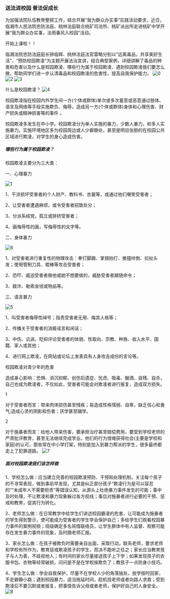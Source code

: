 ### 送法进校园 普法促成长

为加强法院队伍教育整顿工作，结合开展“我为群众办实事”实践活动要求，近日，临湘市人民法院忠防法庭、桃林法庭联合桃矿司法所、桃矿派出所走进桃矿中学开展“我为群众办实事，法雨春风入校园”活动。

开始上课啦！！

临湘法院忠防法庭庭长钟临辉、桃林法庭法官雷略分别以“远离毒品，共享美好生活”、“预防校园欺凌”为主题开展法治宣讲，结合典型案例，详细讲解了毒品的种类和危害以及什么是校园欺凌、哪些行为属于校园欺凌、遇到校园欺凌我们要怎么做，帮助同学们进一步认清毒品和校园欺凌的危害性，提高自我保护能力。
![0](https://imagepphcloud.thepaper.cn/pph/image/131/356/633.jpg)
![2](https://imagepphcloud.thepaper.cn/pph/image/131/356/648.jpg)
![3](https://imagepphcloud.thepaper.cn/pph/image/131/356/658.jpg)

什么是校园欺凌？
![4](https://imagepphcloud.thepaper.cn/pph/image/131/356/661.jpg)

校园欺凌指在校园内外学生间一方(个体或群体)单次或多次蓄意或恶意通过肢体、语言及网络等手段实施欺负、侮辱，造成另一方(个体或群体)身体和心理伤害、财产损失或精神损害等的事件 。

校园欺凌多发生在中小学。校园欺凌分为单人实施的暴力，少数人暴力，和多人实施暴力。实施环境地区多为校园周边或人少僻静处，甚至是明目张胆的在校园公共区域进行欺凌，对学生的身心造成伤害。

##### 哪些行为属于校园欺凌？

校园欺凌主要分为三大类：

一、心理暴力

![1]([https://m.thepaper.cn/newsDetail_forward_12647054](https://imagepphcloud.thepaper.cn/pph/image/131/356/669.jpg))

1、干涉损坏受害者的个人财产、教科书、衣裳等，或通过他们嘲笑受害者；

2、让受害者遭遇麻烦，或令受害者招致处分；

3、分派系结党，孤立或排挤受害者；

4、画侮辱性的画，写侮辱性的文字等。

二、身体暴力

![6](https://imagepphcloud.thepaper.cn/pph/image/131/356/676.jpg)

1、对受害者进行重复性的物理攻击：拳打脚踢、掌掴拍打、推撞绊倒、拉扯头发；使用管制刀具、棍棒等攻击受害者；

2、恐吓、威迫受害者做他或她不想要做的，威胁受害者跟随命令；

3、敲诈、勒索金钱或物品等。

三、语言暴力

![5](https://imagepphcloud.thepaper.cn/pph/image/131/356/684.jpg)

1、叫受害者侮辱性绰号；指责受害者无用、侮其人格等；

2、传播关于受害者的消极谣言和闲话；

3、中伤、讥讽、贬抑评论受害者的体貌、性取向、宗教、种族、收入水平、国籍、家人或其他；

4、进行网上欺凌，在网站或论坛上发表具有人身攻击成份的言论等。

校园欺凌对青少年的危害

造成身心影响：恐惧、消沉抑郁、创伤后遗症、忧虑、吸毒、酗酒、自残、自杀，自己也成为欺凌者，不仅如此，受害者可能会对欺凌者进行报复，造成双方损失。

1

对于受害者而言：带来肉体损伤甚至残疾；易造成性格懦弱、自卑，缺乏信心和勇气;造成心灵的阴影和伤害；厌学甚至辍学。

2

对于施暴者而言：给他人带来伤害，要承担治疗甚至赔偿费用，要受到学校老师的严肃批评教育，甚至无法继续完成学业。他们的行为很难获得社会(主要是学校和家庭)的认可，那些常在中小学打架，特别是加入到暴力帮派的学生，很多最终都走上了犯罪道路。
![7](https://imagepphcloud.thepaper.cn/pph/image/131/356/694.jpg)
##### 面对校园欺凌我们该怎样做

1、学校怎么做：应当建立完善的校园欺凌预防、干预和处理机制，关注每个孩子的不寻常表现，做到事前早发现，尤其是纠正部分孩子“欺凌行为是可以容忍的”“未成年人不需要担责”等错误认知，从源头上杜绝暴力事件发生的可能；事中及时处理，不让欺凌和暴力现象躲过各方视线；事后对施暴者进行必要的干预、惩戒和教育，促其行为转化。

2、老师怎么做：在日常教学中给学生们讲述校园霸凌的危害，让可能成为施暴者的学生得到警示，使可能成为受害者的学生学会保护自己；多给学生们观看校园暴力事件的案例视频；班级确定多名班情联络员，让学生群体中有人监督、观察可能存在发生暴力事件的现象，及时跟老师汇报。

3、家长怎么做：在孩子被欺负时需要亲自出面，采取行动，联系老师，要求老师和学校有所作为，教育惩戒欺凌孩子的学生，而决不能听之任之；家长应当教育孩子与人为善，不歧视他人；有时间的家长尽量接送孩子上下学；如果发现孩子的衣服书包、衣物等经常破损，问问是不是在学校挨欺负了；教孩子一点防身小技巧。

4、学生怎么做：学会自我保护，尽量不在学校人少的角落独处，放学按时回家，不走僻静小路；遇到校园暴力，适当拖延时间，趁机找老师或者向路人求救；受到欺凌后不要沉默或者报复，把事情告诉父母或者老师，保护好自己的人身安全。
![8](https://imagepphcloud.thepaper.cn/pph/image/131/356/700.jpg)
